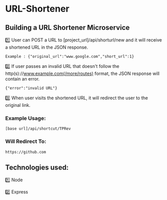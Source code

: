 # URL-Shortener


## Building a URL Shortener Microservice

:one: User can POST a URL to [project_url]/api/shorturl/new and it will receive a shortened URL in the JSON response.

`Example : {"original_url":"www.google.com","short_url":1}`

:two: If user passes an invalid URL that doesn't follow the http(s)://www.example.com(/more/routes) format, the JSON response will contain an error.

`{"error":"invalid URL"}`

:three: When user visits the shortened URL, it will redirect the user to the original link.


### Example Usage:

`[base url]/api/shortcut/TPRev`


### Will Redirect To:

`https://github.com`

## Technologies used:

:one: Node

:two: Express

